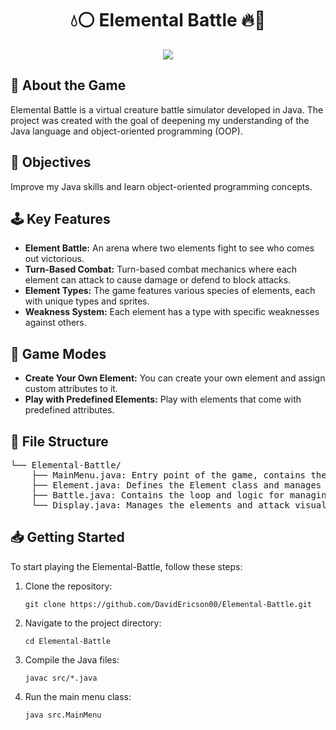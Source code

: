 <h1 align="center">
💧⚪ Elemental Battle 🔥🌱
</h1>

<div align="center">
<img src="https://imgur.com/txKsYRt.png">
</div>

<h2>💫 About the Game</h2>
<p>Elemental Battle is a virtual creature battle simulator developed in Java. The project was created with the goal of deepening my understanding of the Java language and object-oriented programming (OOP).</p>

<h2>📌 Objectives</h2>
<p>Improve my Java skills and learn object-oriented programming concepts.</p>

<h2>🕹️ Key Features</h2>
<ul>
<li><strong>Element Battle:</strong> An arena where two elements fight to see who comes out victorious.</li>
<li><strong>Turn-Based Combat:</strong> Turn-based combat mechanics where each element can attack to cause damage or defend to block attacks.</li>    
<li><strong>Element Types:</strong> The game features various species of elements, each with unique types and sprites.</li>
<li><strong>Weakness System:</strong> Each element has a type with specific weaknesses against others.</li>
</ul>

<h2>🎲 Game Modes</h2>
<ul>
<li><strong>Create Your Own Element:</strong> You can create your own element and assign custom attributes to it.</li>
<li><strong>Play with Predefined Elements:</strong> Play with elements that come with predefined attributes.</li>
</ul>

<h2>📂 File Structure</h2>
<pre>
└── Elemental-Battle/
    ├── MainMenu.java: Entry point of the game, contains the menu to access game functionalities.
    ├── Element.java: Defines the Element class and manages element actions.
    ├── Battle.java: Contains the loop and logic for managing the battle.
    └── Display.java: Manages the elements and attack visuals.
</pre>

<h2>📥 Getting Started</h2>
<p>
To start playing the Elemental-Battle, follow these steps:
<ol>
<li>Clone the repository:</li>
<pre><code>git clone https://github.com/DavidEricson00/Elemental-Battle.git</code></pre>
<li>Navigate to the project directory:</li>
<pre><code>cd Elemental-Battle</code></pre>
<li>Compile the Java files:</li>
<pre><code>javac src/*.java</code></pre>
<li>Run the main menu class:</li>
<pre><code>java src.MainMenu</code></pre>
</ol>
</p>

